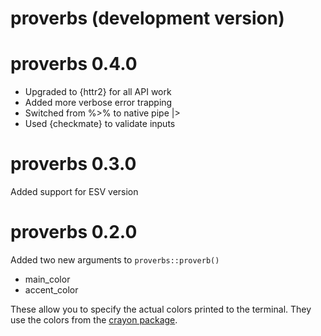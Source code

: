 # proverbs (development version)


# proverbs 0.4.0
* Upgraded to {httr2} for all API work
* Added more verbose error trapping
* Switched from %>% to native pipe |>
* Used {checkmate} to validate inputs

# proverbs 0.3.0
Added support for ESV version

# proverbs 0.2.0

Added two new arguments to `proverbs::proverb()`

* main_color
* accent_color

These allow you to specify the actual colors printed to the terminal. They use the colors from the [crayon package](https://github.com/r-lib/crayon#readme).
